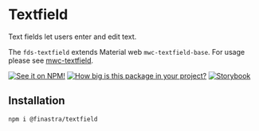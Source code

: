 # Textfield
Text fields let users enter and edit text.

The `fds-textfield`  extends Material web `mwc-textfield-base`. For usage please see [mwc-textfield](https://github.com/material-components/material-web/tree/master/packages/textfield).

[![See it on NPM!](https://img.shields.io/npm/v/@finastra/textfield?style=for-the-badge)](https://www.npmjs.com/package/@finastra/textfield)
[![How big is this package in your project?](https://img.shields.io/bundlephobia/minzip/@finastra/textfield?style=for-the-badge)](https://bundlephobia.com/result?p=@finastra/textfield')
[![Storybook](https://shields.io/badge/-Play%20with%20this%20web%20component-2a0481?logo=storybook&style=for-the-badge)](https://finastra.github.io/finastra-design-system/?path=/story/components-textfield--default)

## Installation

```
npm i @finastra/textfield
```
